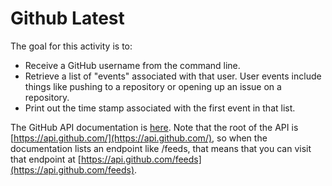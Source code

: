 # Github Latest

The goal for this activity is to:
  * Receive a GitHub username from the command line.
  * Retrieve a list of "events" associated with that user. User events include things like pushing to a repository or opening up an issue on a repository.
  * Print out the time stamp associated with the first event in that list.
  
The GitHub API documentation is [here](https://docs.github.com/en/rest). Note that the root of the API is [https://api.github.com/](https://api.github.com/), so when the documentation lists an endpoint like /feeds, that means that you can visit that endpoint at [https://api.github.com/feeds](https://api.github.com/feeds).
